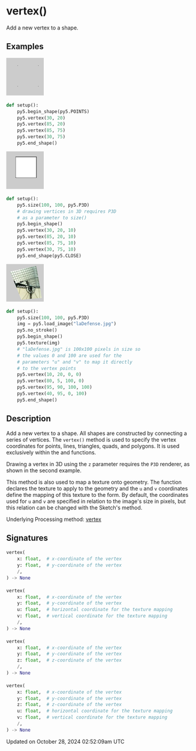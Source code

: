# vertex()

Add a new vertex to a shape.

## Examples

<div class="example-table">

<div class="example-row"><div class="example-cell-image">

![example picture for vertex()](/images/reference/Sketch_vertex_0.png)

</div><div class="example-cell-code">

```python
def setup():
    py5.begin_shape(py5.POINTS)
    py5.vertex(30, 20)
    py5.vertex(85, 20)
    py5.vertex(85, 75)
    py5.vertex(30, 75)
    py5.end_shape()
```

</div></div>

<div class="example-row"><div class="example-cell-image">

![example picture for vertex()](/images/reference/Sketch_vertex_1.png)

</div><div class="example-cell-code">

```python
def setup():
    py5.size(100, 100, py5.P3D)
    # drawing vertices in 3D requires P3D
    # as a parameter to size()
    py5.begin_shape()
    py5.vertex(30, 20, 10)
    py5.vertex(85, 20, 10)
    py5.vertex(85, 75, 10)
    py5.vertex(30, 75, 10)
    py5.end_shape(py5.CLOSE)
```

</div></div>

<div class="example-row"><div class="example-cell-image">

![example picture for vertex()](/images/reference/Sketch_vertex_2.png)

</div><div class="example-cell-code">

```python
def setup():
    py5.size(100, 100, py5.P3D)
    img = py5.load_image("laDefense.jpg")
    py5.no_stroke()
    py5.begin_shape()
    py5.texture(img)
    # "laDefense.jpg" is 100x100 pixels in size so
    # the values 0 and 100 are used for the
    # parameters "u" and "v" to map it directly
    # to the vertex points
    py5.vertex(10, 20, 0, 0)
    py5.vertex(80, 5, 100, 0)
    py5.vertex(95, 90, 100, 100)
    py5.vertex(40, 95, 0, 100)
    py5.end_shape()
```

</div></div>

</div>

## Description

Add a new vertex to a shape. All shapes are constructed by connecting a series of vertices. The `vertex()` method is used to specify the vertex coordinates for points, lines, triangles, quads, and polygons. It is used exclusively within the [](sketch_begin_shape) and [](sketch_end_shape) functions.

Drawing a vertex in 3D using the `z` parameter requires the `P3D` renderer, as shown in the second example.

This method is also used to map a texture onto geometry. The [](sketch_texture) function declares the texture to apply to the geometry and the `u` and `v` coordinates define the mapping of this texture to the form. By default, the coordinates used for `u` and `v` are specified in relation to the image's size in pixels, but this relation can be changed with the Sketch's [](sketch_texture_mode) method.

Underlying Processing method: [vertex](https://processing.org/reference/vertex_.html)

## Signatures

```python
vertex(
    x: float,  # x-coordinate of the vertex
    y: float,  # y-coordinate of the vertex
    /,
) -> None

vertex(
    x: float,  # x-coordinate of the vertex
    y: float,  # y-coordinate of the vertex
    u: float,  # horizontal coordinate for the texture mapping
    v: float,  # vertical coordinate for the texture mapping
    /,
) -> None

vertex(
    x: float,  # x-coordinate of the vertex
    y: float,  # y-coordinate of the vertex
    z: float,  # z-coordinate of the vertex
    /,
) -> None

vertex(
    x: float,  # x-coordinate of the vertex
    y: float,  # y-coordinate of the vertex
    z: float,  # z-coordinate of the vertex
    u: float,  # horizontal coordinate for the texture mapping
    v: float,  # vertical coordinate for the texture mapping
    /,
) -> None
```

Updated on October 28, 2024 02:52:09am UTC
